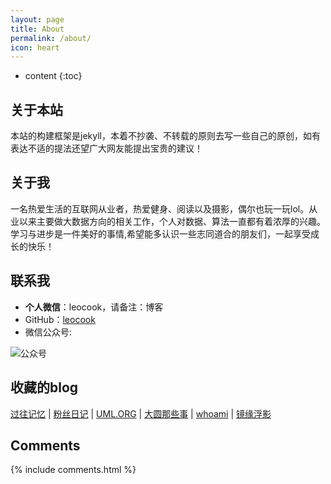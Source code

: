 ```yaml
---
layout: page
title: About
permalink: /about/
icon: heart
---
```


* content
{:toc}

## 关于本站

本站的构建框架是jekyll，本着不抄袭、不转载的原则去写一些自己的原创，如有表达不适的提法还望广大网友能提出宝贵的建议！


## 关于我

一名热爱生活的互联网从业者，热爱健身、阅读以及摄影，偶尔也玩一玩lol。从业以来主要做大数据方向的相关工作，个人对数据、算法一直都有着浓厚的兴趣。学习与进步是一件美好的事情,希望能多认识一些志同道合的朋友们，一起享受成长的快乐！

## 联系我

* **个人微信**：leocook，请备注：博客
* GitHub：[leocook](https://github.com/leocook)
* 微信公众号: 

![公众号](http://leocook-blog.test.upcdn.net/leocook.jpg)


## 收藏的blog
[过往记忆](https://www.iteblog.com/) | [粉丝日记](http://blog.fens.me/) | [UML.ORG](http://www.uml.org.cn/) | [大圆那些事](http://www.cnblogs.com/panfeng412/) | [whoami](http://www.itweet.cn/) | [镜缘浮影](http://soft.dog/)



## Comments

{% include comments.html %}




